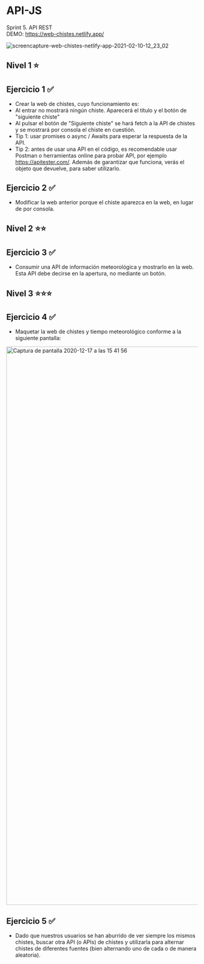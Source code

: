 # API-JS
Sprint 5. API REST  
DEMO: https://web-chistes.netlify.app/  

![screencapture-web-chistes-netlify-app-2021-02-10-12_23_02](https://user-images.githubusercontent.com/60387528/107503869-c2aa2c00-6b9a-11eb-9bc6-00ece1173c62.png)  

## Nivel 1 ⭐
## Ejercicio 1 ✅
* Crear la web de chistes, cuyo funcionamiento es:
* Al entrar no mostrará ningún chiste. Aparecerá el título y el botón de "siguiente chiste"
* Al pulsar el botón de "Siguiente chiste" se hará fetch a la API de chistes y se mostrará por consola el chiste en cuestión.
* Tip 1: usar promises o async / Awaits para esperar la respuesta de la API.
* Tip 2: antes de usar una API en el código, es recomendable usar Postman o herramientas online para probar API, por ejemplo https://apitester.com/. Además de garantizar que funciona, verás el objeto que devuelve, para saber utilizarlo.

## Ejercicio 2 ✅
* Modificar la web anterior porque el chiste aparezca en la web, en lugar de por consola.

## Nivel 2 ⭐⭐
## Ejercicio 3 ✅
* Consumir una API de información meteorológica y mostrarlo en la web. Esta API debe decirse en la apertura, no mediante un botón.

## Nivel 3 ⭐⭐⭐
## Ejercicio 4 ✅
* Maquetar la web de chistes y tiempo meteorológico conforme a la siguiente pantalla:
<img width="1469" alt="Captura de pantalla 2020-12-17 a las 15 41 56" src="https://user-images.githubusercontent.com/60387528/107502980-af4a9100-6b99-11eb-9df5-e527f9fa3a3c.png">

## Ejercicio 5 ✅
* Dado que nuestros usuarios se han aburrido de ver siempre los mismos chistes, buscar otra API (o APIs) de chistes y utilizarla para alternar chistes de diferentes fuentes (bien alternando uno de cada o de manera aleatoria).

